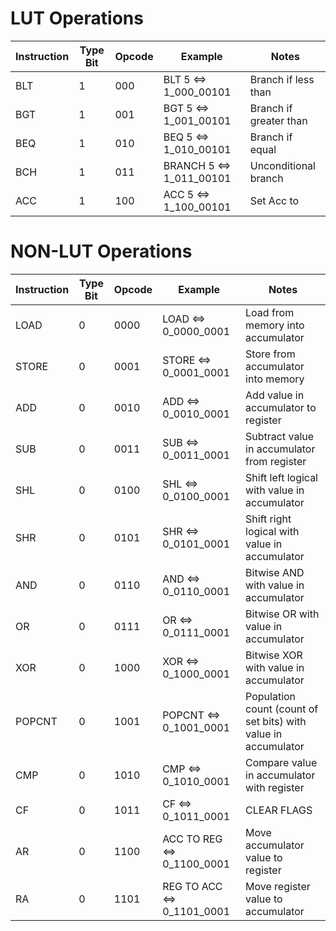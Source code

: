 # LUT Operations
| Instruction | Type Bit | Opcode | Example             | Notes                                |
|-------------|----------|--------|---------------------|--------------------------------------|
| BLT         | 1        | 000    | BLT 5 ⇔ 1_000_00101 | Branch if less than                   |
| BGT         | 1        | 001    | BGT 5 ⇔ 1_001_00101 | Branch if greater than                |
| BEQ         | 1        | 010    | BEQ 5 ⇔ 1_010_00101 | Branch if equal                       |
| BCH         | 1        | 011    | BRANCH 5 ⇔ 1_011_00101 | Unconditional branch                  |
| ACC         | 1        | 100    | ACC 5 ⇔ 1_100_00101 | Set Acc to  |


# NON-LUT Operations
| Instruction | Type Bit | Opcode | Example              | Notes                                   |
|-------------|----------|--------|----------------------|-----------------------------------------|
| LOAD        | 0        | 0000   | LOAD ⇔ 0_0000_0001   | Load from memory into accumulator       |
| STORE       | 0        | 0001   | STORE ⇔ 0_0001_0001  | Store from accumulator into memory      |
| ADD         | 0        | 0010   | ADD ⇔ 0_0010_0001    | Add value in accumulator to register   |
| SUB         | 0        | 0011   | SUB ⇔ 0_0011_0001    | Subtract value in accumulator from register |
| SHL         | 0        | 0100   | SHL ⇔ 0_0100_0001    | Shift left logical with value in accumulator |
| SHR         | 0        | 0101   | SHR ⇔ 0_0101_0001    | Shift right logical with value in accumulator |
| AND         | 0        | 0110   | AND ⇔ 0_0110_0001    | Bitwise AND with value in accumulator   |
| OR          | 0        | 0111   | OR ⇔ 0_0111_0001     | Bitwise OR with value in accumulator    |
| XOR         | 0        | 1000   | XOR ⇔ 0_1000_0001    | Bitwise XOR with value in accumulator   |
| POPCNT      | 0        | 1001   | POPCNT ⇔ 0_1001_0001 | Population count (count of set bits) with value in accumulator |
| CMP         | 0        | 1010   | CMP ⇔ 0_1010_0001    | Compare value in accumulator with register |
| CF         | 0        | 1011   | CF ⇔ 0_1011_0001    | CLEAR FLAGS   |
| AR          | 0        | 1100   | ACC TO REG ⇔ 0_1100_0001 | Move accumulator value to register |
| RA          | 0        | 1101   | REG TO ACC ⇔ 0_1101_0001 | Move register value to accumulator    |

